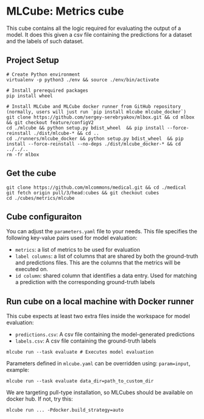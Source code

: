 # MLCube: Metrics cube
This cube contains all the logic required for evaluating the output of a model. It does this given a csv file containing the predictions for a dataset and the labels of such dataset.

## Project Setup
```
# Create Python environment 
virtualenv -p python3 ./env && source ./env/bin/activate

# Install prerequired packages
pip install wheel

# Install MLCube and MLCube docker runner from GitHub repository (normally, users will just run `pip install mlcube mlcube_docker`)
git clone https://github.com/sergey-serebryakov/mlbox.git && cd mlbox && git checkout feature/configV2
cd ./mlcube && python setup.py bdist_wheel  && pip install --force-reinstall ./dist/mlcube-* && cd ..
cd ./runners/mlcube_docker && python setup.py bdist_wheel  && pip install --force-reinstall --no-deps ./dist/mlcube_docker-* && cd ../../..
rm -fr mlbox
```

## Get the cube
```
git clone https://github.com/mlcommons/medical.git && cd ./medical
git fetch origin pull/3/head:cubes && git checkout cubes
cd ./cubes/metrics/mlcube
```

## Cube configuraiton
You can adjust the `parameters.yaml` file to your needs. This file specifies the following key-value pairs used for model evaluation:
- `metrics`: a list of metrics to be used for evaluation
- `label columns`: a list of columns that are shared by both the ground-truth and predictions files. This are the columns that the metrics will be executed on.
- `id column`: shared column that identifies a data entry. Used for matching a prediction with the corresponding ground-truth labels

## Run cube on a local machine with Docker runner
This cube expects at least two extra files inside the workspace for model evaluation: 
- `predictions.csv`: A csv file containing the model-generated predictions
- `labels.csv`: A csv file containing the ground-truth labels

```
mlcube run --task evaluate # Executes model evaluation
```

Parameters defined in `mlcube.yaml` can be overridden using: `param=input`, example:

```
mlcube run --task evaluate data_dir=path_to_custom_dir
```

We are targeting pull-type installation, so MLCubes should be available on docker hub. If not, try this:

```
mlcube run ... -Pdocker.build_strategy=auto
```